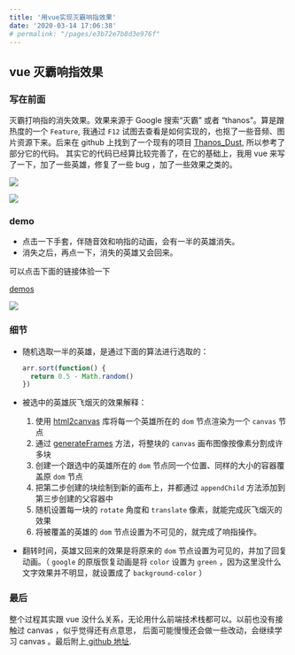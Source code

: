 ```yaml
---
title: '用vue实现灭霸响指效果'
date: '2020-03-14 17:06:38'
# permalink: "/pages/e3b72e7b8d3e976f"
---
```


## vue 灭霸响指效果

### 写在前面

灭霸打响指的消失效果。效果来源于 Google 搜索“灭霸” 或者 “thanos”。算是蹭热度的一个 `Feature`, 我通过 `F12` 试图去查看是如何实现的，也抠了一些音频、图片资源下来。后来在 github 上找到了一个现有的项目 [Thanos_Dust](https://github.com/lichking24/Thanos_Dust), 所以参考了部分它的代码。 其实它的代码已经算比较完善了，在它的基础上，我用 vue 来写了一下，加了一些英雄，修复了一些 bug ，加了一些效果之类的。

![](https://chatflow-files-cdn-1256085166.file.myqcloud.com/2019/5/4/16a8266169f61670.png)

![](https://chatflow-files-cdn-1256085166.file.myqcloud.com/2019/5/4/16a8266527ad7ad6.png)

### demo

- 点击一下手套，伴随音效和响指的动画，会有一半的英雄消失。
- 消失之后，再点一下，消失的英雄又会回来。

可以点击下面的链接体验一下

[demos](https://yiliang114.github.io/vue-thanos-snap/index.html)

![](https://chatflow-files-cdn-1256085166.file.myqcloud.com/2019/5/4/16a8275b08db2b4d.png)

### 细节

- 随机选取一半的英雄，是通过下面的算法进行选取的：
  ```js
  arr.sort(function() {
    return 0.5 - Math.random()
  })
  ```
- 被选中的英雄灰飞烟灭的效果解释：

  1. 使用 [html2canvas](http://html2canvas.hertzen.com/) 库将每一个英雄所在的 `dom` 节点渲染为一个 `canvas` 节点
  2. 通过 [generateFrames](https://github.com/yiliang114/vue-thanos-snap/blob/master/src/components/Main.vue/#L117) 方法，将整块的 `canvas` 画布图像按像素分割成许多块
  3. 创建一个跟选中的英雄所在的 `dom` 节点同一个位置、同样的大小的容器覆盖原 `dom` 节点
  4. 把第二步创建的块绘制到新的画布上，并都通过 `appendChild` 方法添加到第三步创建的父容器中
  5. 随机设置每一块的 `rotate` 角度和 `translate` 像素，就能完成灰飞烟灭的效果
  6. 将被覆盖的英雄的 `dom` 节点设置为不可见的，就完成了响指操作。

- 翻转时间，英雄又回来的效果是将原来的 `dom` 节点设置为可见的，并加了回复动画。（ `google` 的原版恢复动画是将 `color` 设置为 `green` ，因为这里没什么文字效果并不明显，就设置成了 `background-color` ）

### 最后

整个过程其实跟 vue 没什么关系，无论用什么前端技术栈都可以。以前也没有接触过 canvas ，似乎觉得还有点意思， 后面可能慢慢还会做一些改动，会继续学习 canvas 。最后附上[ github 地址](https://github.com/yiliang114/vue-thanos-snap).
